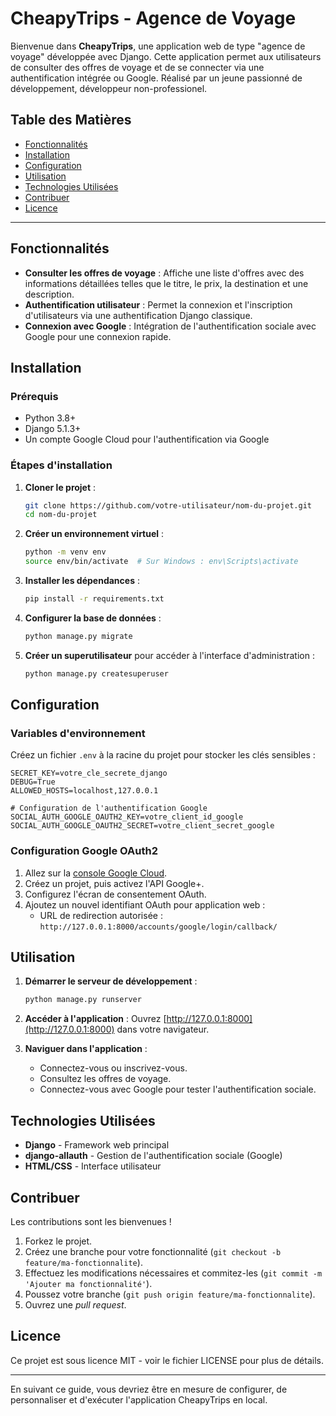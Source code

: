 # CheapyTrips - Agence de Voyage

Bienvenue dans **CheapyTrips**, une application web de type "agence de voyage" développée avec Django. Cette application permet aux utilisateurs de consulter des offres de voyage et de se connecter via une authentification intégrée ou Google.
Réalisé par un jeune passionné de développement, développeur non-professionel.

## Table des Matières
- [Fonctionnalités](#fonctionnalités)
- [Installation](#installation)
- [Configuration](#configuration)
- [Utilisation](#utilisation)
- [Technologies Utilisées](#technologies-utilisées)
- [Contribuer](#contribuer)
- [Licence](#licence)

---

## Fonctionnalités

- **Consulter les offres de voyage** : Affiche une liste d'offres avec des informations détaillées telles que le titre, le prix, la destination et une description.
- **Authentification utilisateur** : Permet la connexion et l'inscription d'utilisateurs via une authentification Django classique.
- **Connexion avec Google** : Intégration de l'authentification sociale avec Google pour une connexion rapide.

## Installation

### Prérequis

- Python 3.8+
- Django 5.1.3+
- Un compte Google Cloud pour l'authentification via Google

### Étapes d'installation

1. **Cloner le projet** :
   ```bash
   git clone https://github.com/votre-utilisateur/nom-du-projet.git
   cd nom-du-projet
   ```

2. **Créer un environnement virtuel** :
   ```bash
   python -m venv env
   source env/bin/activate  # Sur Windows : env\Scripts\activate
   ```

3. **Installer les dépendances** :
   ```bash
   pip install -r requirements.txt
   ```

4. **Configurer la base de données** :
   ```bash
   python manage.py migrate
   ```

5. **Créer un superutilisateur** pour accéder à l'interface d'administration :
   ```bash
   python manage.py createsuperuser
   ```

## Configuration

### Variables d'environnement

Créez un fichier `.env` à la racine du projet pour stocker les clés sensibles :

```plaintext
SECRET_KEY=votre_cle_secrete_django
DEBUG=True
ALLOWED_HOSTS=localhost,127.0.0.1

# Configuration de l'authentification Google
SOCIAL_AUTH_GOOGLE_OAUTH2_KEY=votre_client_id_google
SOCIAL_AUTH_GOOGLE_OAUTH2_SECRET=votre_client_secret_google
```

### Configuration Google OAuth2

1. Allez sur la [console Google Cloud](https://console.cloud.google.com/).
2. Créez un projet, puis activez l'API Google+.
3. Configurez l'écran de consentement OAuth.
4. Ajoutez un nouvel identifiant OAuth pour application web :
   - URL de redirection autorisée : `http://127.0.0.1:8000/accounts/google/login/callback/`

## Utilisation

1. **Démarrer le serveur de développement** :
   ```bash
   python manage.py runserver
   ```

2. **Accéder à l'application** :
   Ouvrez [http://127.0.0.1:8000](http://127.0.0.1:8000) dans votre navigateur.

3. **Naviguer dans l'application** :
   - Connectez-vous ou inscrivez-vous.
   - Consultez les offres de voyage.
   - Connectez-vous avec Google pour tester l'authentification sociale. 

## Technologies Utilisées

- **Django** - Framework web principal
- **django-allauth** - Gestion de l'authentification sociale (Google)
- **HTML/CSS** - Interface utilisateur

## Contribuer

Les contributions sont les bienvenues !

1. Forkez le projet.
2. Créez une branche pour votre fonctionnalité (`git checkout -b feature/ma-fonctionnalite`).
3. Effectuez les modifications nécessaires et commitez-les (`git commit -m 'Ajouter ma fonctionnalité'`).
4. Poussez votre branche (`git push origin feature/ma-fonctionnalite`).
5. Ouvrez une *pull request*.

## Licence
Ce projet est sous licence MIT - voir le fichier LICENSE pour plus de détails.

---
En suivant ce guide, vous devriez être en mesure de configurer, de personnaliser et d'exécuter l'application CheapyTrips en local.
